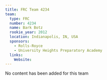 ```yaml
---
title: FRC Team 4234
team:
  type: FRC
  number: 4234
  name: Bark Botz
  rookie_year: 2012
  location: Indianapolis, IN, USA
  sponsors:
    - Rolls-Royce
    - University Heights Preparatory Academy
  links:
    Website: 
---
```

No content has been added for this team
